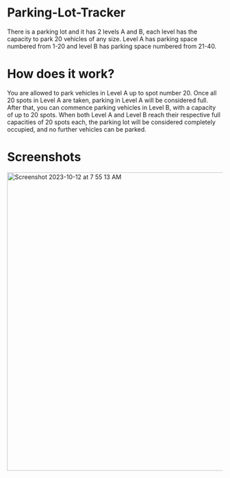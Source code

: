 # Parking-Lot-Tracker
There is a parking lot and it has 2 levels A and B, each level has the capacity to park 20 vehicles of any size. Level A has parking space numbered from 1-20 and level B has parking space numbered from 21-40.

# How does it work?
You are allowed to park vehicles in Level A up to spot number 20. Once all 20 spots in Level A are taken, parking in Level A will be considered full. After that, you can commence parking vehicles in Level B, with a capacity of up to 20 spots. When both Level A and Level B reach their respective full capacities of 20 spots each, the parking lot will be considered completely occupied, and no further vehicles can be parked.

# Screenshots
<img width="696" alt="Screenshot 2023-10-12 at 7 55 13 AM" src="https://github.com/RajPrasad007/Parking-Lot-Tracker/assets/94100929/64eced3b-3b9f-446b-ba1a-d654db5067a8">
